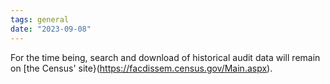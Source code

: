 ```yaml
---
tags: general
date: "2023-09-08"
---
```

For the time being, search and download of historical audit data will remain on [the Census' site}(https://facdissem.census.gov/Main.aspx).
